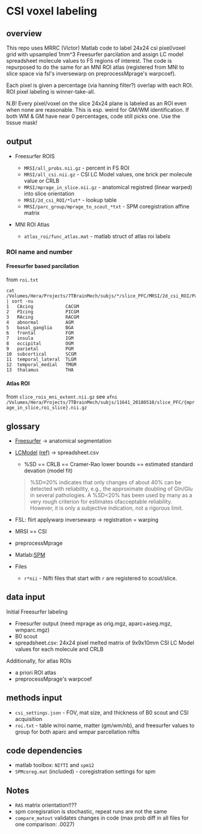 # CSI voxel labeling

## overview
This repo uses MRRC (Victor) Matlab code to label 24x24 csi pixel/voxel grid with upsampled 1mm^3 Freesurfer parcilation and assign LC model spreadsheet molecule values to FS regions of interest.
The code is repurposed to do the same for an MNI ROI atlas (registered from MNI to slice space via fsl's inversewarp on preprocessMprage's warpcoef).

Each pixel is given a percentage (via hanning filter?) overlap with each ROI. ROI pixel labeling is winner-take-all. 

N.B! 
Every pixel/voxel on the slice 24x24 plane is labeled as an ROI even when none are reasonable.
This is esp. weird for GM/WM identification. If both WM & GM have near 0 percentages, code still picks one. Use the tissue mask!


## output
* Freesurfer ROIS
   * `MRSI/all_probs.nii.gz`  - percent in FS ROI 
   * `MRSI/all_csi.nii.gz`    - CSI LC Model values, one brick per molecule value or CRLB
   * `MRSI/mprage_in_slice.nii.gz` - anatomical registred (linear warped) into slice orientation
   * `MRSI/2d_csi_ROI/*lut*`     - lookup table
   * `MRSI/parc_group/mprage_to_scout_*txt` - SPM coregistration affine matrix 

* MNI ROI Atlas
   * `atlas_roi/func_atlas.mat` - matlab struct of atlas roi labels

### ROI name and number
#### Freesurfer based parcilation
from `roi.txt`

```
cat /Volumes/Hera/Projects/7TBrainMech/subjs/*/slice_PFC/MRSI/2d_csi_ROI/ParcelCSIvoxel_lut.txt | sort -nu
1   CAcing            CACGM
2   PIcing            PICGM
3   RAcing            RACGM
4   abnormal          AGM
5   basal_ganglia     BGA
6   frontal           FGM
7   insula            IGM
8   occipital         OGM
9   parietal          PGM
10  subcortical       SCGM
11  temporal_lateral  TLGM
12  temporal_medial   TMGM
13  thalamus          THA
```

#### Atlas ROI 
from `slice_rois_mni_extent.nii.gz`
see `afni /Volumes/Hera/Projects/7TBrainMech/subjs/11641_20180510/slice_PFC/{mprage_in_slice,roi_slice}.nii.gz`

## glossary
 * [Freesurfer](https://surfer.nmr.mgh.harvard.edu) -> anatomical segmentation
 * [LCModel](http://s-provencher.com/lcm-manual.shtml) [(ref)](https://onlinelibrary.wiley.com/doi/epdf/10.1002/mrm.1910300604) -> spreadsheet.csv
    * %SD == CRLB == Cramer-Rao lower bounds == estimated standard devation (model fit)
    > %SD≈20% indicates that only changes of about 40% can be detected with reliability, e.g., the approximate doubling of Gln/Glu in several pathologies. A %SD<20% has been used by many as a very rough criterion for estimates ofacceptable reliability. However, it is only a subjective indication, not a rigorous limit.

 * FSL: flirt applywarp inversewarp -> registration = warping
 * MRSI == CSI
 * preprocessMprage
 * Matlab:[SPM](https://www.fil.ion.ucl.ac.uk/spm/)
 * Files
    * `r*nii` - Nifti files that start with `r` are registered to scout/slice.

## data input
Initial Freesurfer labeling
 * Freesurfer output (need mprage as orig.mgz, aparc+aseg.mgz, wmparc.mgz)
 * B0 scout
 * spreadsheet.csv: 24x24 pixel melted matrix of 9x9x10mm CSI LC Model values for each molecule and CRLB

Additionally, for atlas ROIs
 * a priori ROI atlas
 * preprocessMprage's warpcoef

## methods input
 * `csi_settings.json` - FOV, mat size, and thickness of B0 scout and CSI acquisition
 * `roi.txt` - table w/roi name, matter (gm/wm/nb), and freesurfer values to group for both aparc and wmpar parcellation niftis

## code dependencies
* matlab toolbox: `NIfTI` and `spm12`  
* `SPMcoreg.mat` (included) - coregistration settings for spm

## Notes
* `RAS` matrix orientation!!??
* spm coregisration is stochastic, repeat runs are not the same
* `compare_matout` validates changes in code 
   (max prob diff in all files for one comparison: .0027)


